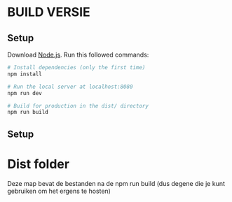 # BUILD VERSIE

## Setup
Download [Node.js](https://nodejs.org/en/download/).
Run this followed commands:

``` bash
# Install dependencies (only the first time)
npm install

# Run the local server at localhost:8080
npm run dev

# Build for production in the dist/ directory
npm run build
```
## Setup
# Dist folder
Deze map bevat de bestanden na de npm run build (dus degene die je kunt gebruiken om het ergens te hosten)
